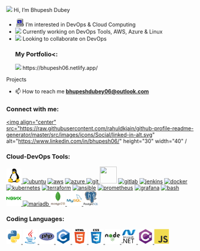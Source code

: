<img src="https://github.com/TheDudeThatCode/TheDudeThatCode/blob/master/Assets/Hi.gif" width="26"> Hi, I’m Bhupesh Dubey 
- <img src="https://github.com/TheDudeThatCode/TheDudeThatCode/blob/master/Assets/PC.gif" width="24"> I’m interested in DevOps & Cloud Computing
- <img src="https://github.com/TheDudeThatCode/TheDudeThatCode/blob/master/Assets/Developer.gif" width="34"> Currently working on DevOps Tools, AWS, Azure & Linux
- <img src="https://github.com/TheDudeThatCode/TheDudeThatCode/blob/master/Assets/Handshake.gif" width="47"> Looking to collaborate on DevOps
  <h3 align="left">My Portfolio<:</h3>
  <img src="https://github.com/TheDudeThatCode/TheDudeThatCode/blob/master/Assets/Point_Down.gif" width="47"> https://bhupesh06.netlify.app/
                         
                        
  
Projects
- 📫 How to reach me **bhupeshdubey06@outlook.com**

<h3 align="left">Connect with me:</h3>
<p align="left">
<a href="https://linkedin.com/in/https://www.linkedin.com/in/bhupesh06/" target="blank">


 
 <img align="center" src="https://raw.githubusercontent.com/rahuldkjain/github-profile-readme-generator/master/src/images/icons/Social/linked-in-alt.svg" alt="https://www.linkedin.com/in/bhupesh06/" height="30" width="40" /
  
 
</p>

<h3 align="left"> Cloud-DevOps Tools:</h3>
<a href="https://www.linux.org/" target="_blank" rel="noreferrer"> <img src="https://raw.githubusercontent.com/devicons/devicon/master/icons/linux/linux-original.svg" alt="linux" width="40" height="40"/> </a> 
 <a href="https://ubuntu.com/" target="_blank"> <img src="https://www.vectorlogo.zone/logos/ubuntu/ubuntu-icon.svg" alt="ubuntu" width="40" height="40"/></a>  
<a href="https://aws.amazon.com" target="_blank"> <img src="https://www.vectorlogo.zone/logos/amazon_aws/amazon_aws-icon.svg" alt="aws" width="40" height="40"/></a> 
<a href="https://azure.microsoft.com/en-in/" target="_blank" rel="noreferrer"> <img src="https://www.vectorlogo.zone/logos/microsoft_azure/microsoft_azure-icon.svg" alt="azure" width="40" height="40"/> </a>
<a href="https://git-scm.com/" target="_blank"> <img src="https://www.vectorlogo.zone/logos/git-scm/git-scm-icon.svg" alt="git" width="40" height="40"/> </a> <a href="https://github.com/actions/" target="_blank"> <img src="https://www.vectorlogo.zone/logos/github/github-icon.svg" width="45" height="45"/></a>
 <a href="https://about.gitlab.com/" target="_blank"> <img src="https://www.vectorlogo.zone/logos/gitlab/gitlab-icon.svg" alt="gitlab" width="40" height="40"/></a>
<a href="https://www.jenkins.io" target="_blank"> <img src="https://www.vectorlogo.zone/logos/jenkins/jenkins-icon.svg" alt="jenkins" width="40" height="40"/></a>
<a href="https://www.docker.com" target="_blank"> <img src="https://www.vectorlogo.zone/logos/docker/docker-icon.svg" alt="docker" width="52" height="52"/></a>
<a href="https://kubernetes.io/" target="_blank"> <img src="https://www.vectorlogo.zone/logos/kubernetes/kubernetes-icon.svg" alt="kubernetes" width="40" height="40"/></a>
<a href="https://www.terraform.io" target="_blank"> <img src="https://www.vectorlogo.zone/logos/terraformio/terraformio-icon.svg" alt="terraform" width="40" height="40"/></a> 
<a href="https://www.ansible.com/" target="_blank"> <img src="https://www.vectorlogo.zone/logos/ansible/ansible-icon.svg" alt="ansible" width="40" height="40"/></a> 
<a href="https://prometheus.io/" target="_blank"> <img src="https://www.vectorlogo.zone/logos/prometheusio/prometheusio-icon.svg" alt="prometheus" width="40" height="40"/></a> 
<a href="https://grafana.com/" target="_blank"> <img src="https://www.vectorlogo.zone/logos/grafana/grafana-icon.svg" alt="grafana" width="40" height="40"/></a> 
<a href="https://www.gnu.org/software/bash/" target="_blank" rel="noreferrer"> <img src="https://www.vectorlogo.zone/logos/gnu_bash/gnu_bash-icon.svg" alt="bash" width="40" height="40"/> </a>
<a href="https://www.nginx.com" target="_blank" rel="noreferrer"> <img src="https://raw.githubusercontent.com/devicons/devicon/master/icons/nginx/nginx-original.svg" alt="nginx" width="40" height="40"/> </a> 
<a href="https://mariadb.org/" target="_blank" rel="noreferrer"> <img src="https://www.vectorlogo.zone/logos/mariadb/mariadb-icon.svg" alt="mariadb" width="40" height="40"/> </a> 
<a href="https://www.mongodb.com/" target="_blank" rel="noreferrer"> <img src="https://raw.githubusercontent.com/devicons/devicon/master/icons/mongodb/mongodb-original-wordmark.svg" alt="mongodb" width="40" height="40"/> </a>
<a href="https://www.mysql.com/" target="_blank" rel="noreferrer"> <img src="https://raw.githubusercontent.com/devicons/devicon/master/icons/mysql/mysql-original-wordmark.svg" alt="mysql" width="40" height="40"/> </a> 
<a href="https://www.postgresql.org" target="_blank" rel="noreferrer"> <img src="https://raw.githubusercontent.com/devicons/devicon/master/icons/postgresql/postgresql-original-wordmark.svg" alt="postgresql" width="40" height="40"/> </a> 


<h3 align="left">Coding Languages:</h3> 

<a href="https://www.python.org" target="_blank" rel="noreferrer"> <img src="https://raw.githubusercontent.com/devicons/devicon/master/icons/python/python-original.svg" alt="python" width="40" height="40"/> </a> 
<a href="https://www.java.com" target="_blank" rel="noreferrer"> <img src="https://raw.githubusercontent.com/devicons/devicon/master/icons/java/java-original.svg" alt="java" width="40" height="40"/> </a> 
<a href="https://www.php.net" target="_blank" rel="noreferrer"> <img src="https://raw.githubusercontent.com/devicons/devicon/master/icons/php/php-original.svg" alt="php" width="40" height="40"/> </a>
<a href="https://www.cprogramming.com/" target="_blank" rel="noreferrer"> <img src="https://raw.githubusercontent.com/devicons/devicon/master/icons/c/c-original.svg" alt="c" width="40" height="40"/> </a>
<a href="https://www.w3.org/html/" target="_blank" rel="noreferrer"> <img src="https://raw.githubusercontent.com/devicons/devicon/master/icons/html5/html5-original-wordmark.svg" alt="html5" width="40" height="40"/> </a>
<a href="https://www.w3schools.com/css/" target="_blank" rel="noreferrer"> <img src="https://raw.githubusercontent.com/devicons/devicon/master/icons/css3/css3-original-wordmark.svg" alt="css3" width="40" height="40"/> </a>
<a href="https://nodejs.org" target="_blank" rel="noreferrer"> <img src="https://raw.githubusercontent.com/devicons/devicon/master/icons/nodejs/nodejs-original-wordmark.svg" alt="nodejs" width="40" height="40"/> </a> 
<a href="https://dotnet.microsoft.com/" target="_blank" rel="noreferrer"> <img src="https://raw.githubusercontent.com/devicons/devicon/master/icons/dot-net/dot-net-original-wordmark.svg" alt="dotnet" width="40" height="40"/> </a>
<a href="https://www.w3schools.com/cs/" target="_blank" rel="noreferrer"> <img src="https://raw.githubusercontent.com/devicons/devicon/master/icons/csharp/csharp-original.svg" alt="csharp" width="40" height="40"/> </a>
<a href="https://developer.mozilla.org/en-US/docs/Web/JavaScript" target="_blank" rel="noreferrer"> <img src="https://raw.githubusercontent.com/devicons/devicon/master/icons/javascript/javascript-original.svg" alt="javascript" width="40" height="40"/> </a> 
       
</p>
